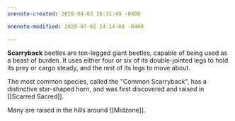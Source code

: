 ```yaml
---
onenote-created: 2020-04-03 16:31:49 -0400

onenote-modified: 2020-07-02 14:14:08 -0400

---
```


**Scarryback** beetles are ten-legged giant beetles, capable of being used as a beast of burden. It uses either four or six of its double-jointed legs to hold its prey or cargo steady, and the rest of its legs to move about. 

The most common species, called the "Common Scarryback", has a distinctive star-shaped horn, and was first discovered and raised in [[Scarred Sacred]].

Many are raised in the hills around [[Midzone]].